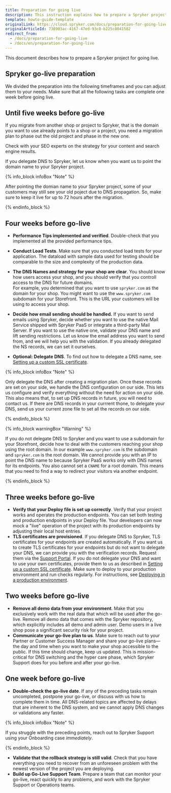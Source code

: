 ```yaml
---
title: Preparation for going live
description: This instruction explains how to prepare a Spryker project for going live.
template: howto-guide-template
originalLink: https://cloud.spryker.com/docs/preparation-for-going-live
originalArticleId: 738903ac-4167-47ed-93c8-b225c8041582
redirect_from:
  - /docs/preparation-for-going-live
  - /docs/en/preparation-for-going-live
---
```


This document describes how to prepare a Spryker project for going live.

## Spryker go-live preparation

We divided the preparation into the following timeframes and you can adjust them to your needs. Make sure that all the following tasks are complete one week before going live.

## Until five weeks before go-live

If you migrate from another shop or project to Spryker, that is the domain you want to use already points to a shop or a project, you need a migration plan to phase out the old project and phase in the new one. 

Check with your SEO experts on the strategy for your content and search engine results. 

If you delegate DNS to Spryker, let us know when you want us to point the domain name to your Spryker project.

{% info_block infoBox "Note" %}

After pointing the domian name to your Spryker project, some of your customers may still see your old poject due to DNS propagation. So, make sure to keep it live for up to 72 hours after the migration. 

{% endinfo_block %}

## Four weeks before go-live

- **Performance Tips implemented and verified**. Double-check that you implemented all the provided performance tips.

- **Conduct Load Tests**. Make sure that you conducted load tests for your application. The dataload with sample data used for testing should be comparable to the size and complexity of the production data.

- **The DNS Names and strategy for your shop are clear**. You should know how users access your shop, and you should verify that you controll access to the DNS for future domains. <br>For example, you determined that you want to use `spryker.com` as the domain for your shop. You might want to use the `www.spryker.com` subdomain for your Storefront. This is the URL your customers will be using to access your shop. 

- **Decide how email sending should be handled.** If you want to send emails using Spryker, decide whether you want to use the native  Mail Service shipped with Spryker PaaS or integrate a third-party Mail Server. If you want to use the native one, validate your DNS name and lift sending restrictions. Let us know the email address you want to send from, and we will help you with the validation. If you already delegated the NS records, we can set it ourselves.
- **Optional: Delegate DNS**. To find out how to delegate a DNS name, see [Setting up a custom SSL certificate](https://docs.spryker.com/docs/cloud/dev/spryker-cloud-commerce-os/setting-up-a-custom-ssl-certificate.html).

{% info_block infoBox "Note" %}
	
Only delegate the DNS after creating a migration plan. Once these records are set on your side, we handle the DNS configuration on our side. This lets us configure and verify everything without the need for action on your side. This also means that, to set up DNS records in future, you will need to contact us. If there are DNS records in your currrent thone, to delegate your DNS, send us your  current zone file to set all the records on our side.
	
{% endinfo_block %}

{% info_block warningBox "Warning" %}

If you do not delegate DNS to Spryker and you want to use a subdomain for your Storefront, decide how to deal with the customers reaching your shop using the root domain. In our example `www.spryker.com` is the subdomain and `spryker.com` is the root domain. We  cannot provide you with an IP to point the DNS name to because Spryker PaaS works only with DNS names for its endpoints.  You also cannot set a `CNAME` for a root domain. This means that you need to find a way to redirect your visitors via another endpoint.

{% endinfo_block %}

## Three weeks before go-live

- **Verify that your Deploy file is set up correctly**. Verify that your project works and operates the production endpoints. You can set both testing and production endpoints in your Deploy file. Your developers can now mock a "live" operation of the project with its production endpoints by adjusting their local host entries.
- **TLS certificates are provisioned**. If you delegate DNS to Spryker, TLS certificates for your endpoints are created automatically. If you want us to create TLS certificates for your endpoints but do not want to delegate your DNS, we can provide you with the verification records. Request them via the [Support Portal](https://support.spryker.com). If you do not delegate your DNS and want to use your own certificates, provide them to us as described in [Setting up a custom SSL certificate](https://docs.spryker.com/docs/cloud/dev/spryker-cloud-commerce-os/setting-up-a-custom-ssl-certificate.html).
Make sure to deploy to your production environment and run checks regularly. For instructions, see [Deploying in a production environment](https://docs.spryker.com/docs/cloud/dev/spryker-cloud-commerce-os/deploying-in-a-production-environment.html).

## Two weeks before go-live

- **Remove all demo data from your environment**. Make that you exclusively work with the real data that which will be used after the go-live. Remove all demo data that comes with the Spryker repository, which explicitly includes all demo and admin user. Demo users in a live shop pose a significant security risk for your project.
- **Communicate your go-live plan to us**. Make sure to reach out to your Partner or Customer Success Manager and share your go-live plans—the day and time when you want to make your shop accessible to the public. If this time should change, keep us updated. This is mission-critical for DNS switching and the hyper care phase, which Spryker Support does for you before and after your go-live.

## One week before go-live

- **Double-check the go-live date**. If any of the preceding tasks remain uncompleted, postpone your go-live, or discuss with us how to complete them in time. All DNS-related topics are affected by delays that are inherent to the DNS system, and we cannot apply DNS changes or validations any faster. 

{% info_block infoBox "Note" %}
	
If you struggle with the preceding points, reach out to Spryker Support using your Onboarding case *immediately*.
	
{% endinfo_block %}

- **Validate that the rollback strategy is still valid**. Check that you have everything you need to recover from an unforeseen problem with the newest version of the project you are deploying.
- **Build up Go-Live Support Team**. Prepare a team that can monitor your go-live, react quickly to any problems, and work with the Spryker Support or Operations teams.
